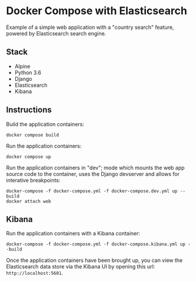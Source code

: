Docker Compose with Elasticsearch
=================================
Example of a simple web application with a "country search" feature, powered by
Elasticsearch search engine.

Stack
-----
* Alpine
* Python 3.6
* Django
* Elasticsearch
* Kibana

Instructions
------------
Build the application containers:
```
docker compose build
```

Run the application containers:
```
docker compose up
```

Run the application containers in "dev"; mode which mounts the web app source
code to the container, uses the Django devserver and allows for interative
breakpoints:
```
docker-compose -f docker-compose.yml -f docker-compose.dev.yml up --build
docker attach web
```

Kibana
------
Run the application containers with a Kibana container:
```
docker-compose -f docker-compose.yml -f docker-compose.kibana.yml up --build
```

Once the application containers have been brought up, you can view the
Elasticsearch data store via the Kibana UI by opening this
url: `http://localhost:5601`.
